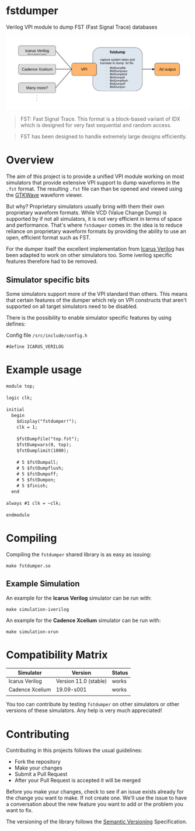 # fstdumper
Verilog VPI module to dump FST (Fast Signal Trace) databases

![fstdumper overview](doc/fstdump_overview.svg)


> FST: Fast Signal Trace. This format is a block-based variant of IDX which is designed for very fast sequential and random access.


> FST has been designed to handle extremely large designs efficiently.

# Overview

The aim of this project is to provide a unified VPI module working on most simulators that provide extensive VPI support to dump waveforms in the `.fst` format. The resulting `.fst` file can than be opened and viewed using the [GTKWave](http://gtkwave.sourceforge.net/) waveform viewer.

But why? Proprietary simulators usually bring with them their own proprietary waveform formats. While VCD (Value Change Dump) is supported by if not all simulators, it is not very efficient in terms of space and performance. That's where `fstdumper` comes in: the idea is to reduce reliance on proprietary waveform formats by providing the ability to use an open, efficient format such as FST.

For the dumper itself the excellent implementation from [Icarus Verilog](https://github.com/steveicarus/iverilog) has been adapted to work on other simulators too. Some iverilog specific features therefore had to be removed.

## Simulator specific bits

Some simulators support more of the VPI standard than others. This means that certain features of the dumper which rely on VPI constructs that aren't supported on all target simulators need to be disabled.

There is the possibility to enable simulator specific features by using defines:

Config file `/src/include/config.h`

```
#define ICARUS_VERILOG
```

# Example usage

```
module top;

logic clk;

initial
  begin
    $display("fstdumper!");
    clk = 1;
    
    $fstDumpfile("top.fst");
    $fstDumpvars(0, top);
    $fstDumplimit(1000);
    
    # 5 $fstDumpall;
    # 5 $fstDumpflush;
    # 5 $fstDumpoff;
    # 5 $fstDumpon;
    # 5 $finish;
  end

always #1 clk = ~clk;

endmodule
```

# Compiling

Compiling the `fstdumper` shared library is as easy as issuing:

```
make fstdumper.so
```

## Example Simulation

An example for the **Icarus Verilog** simulator can be run with:

```
make simulation-iverilog
```

An example for the **Cadence Xcelium** simulator can be run with:

```
make simulation-xrun
```

# Compatibility Matrix


| Simulator       | Version               | Status |
|-----------------|-----------------------|--------|
| Icarus Verilog  | Version 11.0 (stable) | works  |
| Cadence Xcelium | 19.09-s001            | works  |
|                 |                       |        |

You too can contribute by testing `fstdumper` on other simulators or other versions of these simulators. Any help is very much appreciated!

# Contributing

Contributing in this projects follows the usual guidelines:

- Fork the repository
- Make your changes
- Submit a Pull Request
- After your Pull Request is accepted it will be merged

Before you make your changes, check to see if an issue exists already for the change you want to make. If not create one. We'll use the issue to have a conversation about the new feature you want to add or the problem you want to fix.

The versioning of the library follows the [Semantic Versioning](https://semver.org/) Specification.